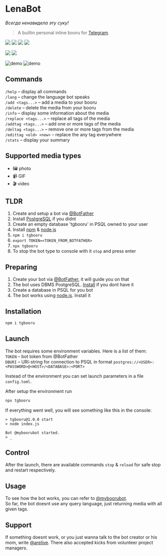 # LenaBot
*Всегда ненавидела эту суку!*

> A builtin personal inline booru for [Telegram](https://telegram.org).

![](https://img.shields.io/tokei/lines/github/arebaka/tgbooru)
![](https://img.shields.io/github/repo-size/arebaka/tgbooru)
![](https://img.shields.io/npm/v/tgbooru)
![](https://img.shields.io/codefactor/grade/github/arebaka/tgbooru)

![](https://img.shields.io/badge/English-100%25-brightgreen)
![](https://img.shields.io/badge/Russian-100%25-brightgreen)

![demo](https://user-images.githubusercontent.com/36796676/142752828-0855a992-0faf-4f7d-993f-4785e404206f.png)
![demo](https://user-images.githubusercontent.com/36796676/142752844-683a1afe-f338-4c58-9f08-ec78e39c9886.png)

## Commands
`/help` – display all commands  
`/lang` – change the language bot speaks  
`/add <tags...>` – add a media to your booru  
`/delete` – delete the media from your booru  
`/info` – display some information about the media  
`/replace <tags...>` – replace all tags of the media  
`/addtag <tags...>` – add one or more tags of the media  
`/deltag <tags...>` – remove one or more tags from the media  
`/edittag <old> <new>` – replace the any tag everywhere  
`/stats` – display your summary

## Supported media types
+ 🖼️ photo
+ 📹 GIF
+ 🎬 video

## TLDR
1. Create and setup a bot via [@BotFather](https://t.me/BotFather)
2. Install [PostgreSQL](https://www.postgresql.org/download/) if you didnt
3. Create an empty database 'tgbooru' in PSQL owned to your user
4. Install [npm](https://www.npmjs.com) & [node.js](https://npmjs.com/package/node)
5. `npm i tgbooru`
6. `export TOKEN=<TOKEN_FROM_BOTFATHER>`
7. `npx tgbooru`
8. To stop the bot type to console with it `stop` and press enter

## Preparing
1. Create your bot via [@BotFather](https://t.me/BotFather), it will guide you on that
2. The bot uses DBMS PostgreSQL. [Install](https://www.postgresql.org/download/) if you dont have it
3. Create a database in PSQL for you bot
4. The bot works using [node.js](https://npmjs.com/package/node). Install it

## Installation
```bash
npm i tgbooru
```

## Launch
The bot requires some environment variables. Here is a list of them:  
`TOKEN` – bot token from @BotFather  
`DBURI` – URI-string for connection to PSQL in format `postgres://<USER>:<PASSWORD>@<HOST>/<DATABASE>:<PORT>`

Instead of the environment you can set launch parameters in a file `config.toml`.

After setup the environment run
```bash
npx tgbooru
```

If everything went well, you will see something like this in the console:
```
> tgbooru@1.0.0 start
> node index.js

Bot @myboorubot started.
> _
```

## Control
After the launch, there are available commands `stop` & `reload` for safe stop and restart respectively.

## Usage
To see how the bot works, you can refer to [@myboorubot](https://t.me/myboorubot).  
So far, the bot doesnt use any query language, just returning media with all given tags.

## Support
If something doesnt work, or you just wanna talk to the bot creator or his mom, write [@arelive](https://t.me/arelive). There also accepted kicks from volunteer project managers.

